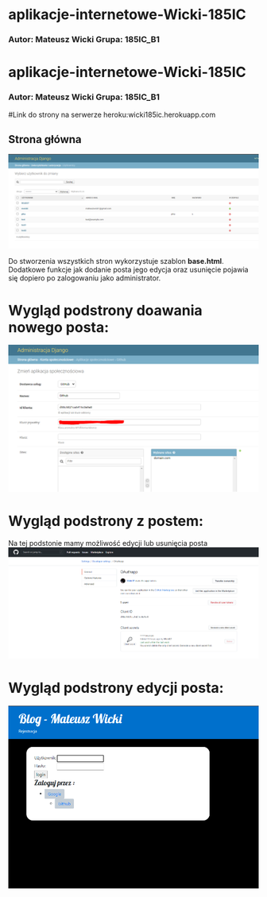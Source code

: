 # aplikacje-internetowe-Wicki-185IC

### Autor: Mateusz Wicki Grupa: 185IC_B1


# aplikacje-internetowe-Wicki-185IC

### Autor: Mateusz Wicki Grupa: 185IC_B1

#Link do strony na serwerze heroku:wicki185ic.herokuapp.com

## Strona główna
![](https://github.com/Wicki07/aplikacje-internetowe-M.Wicki-185ic/blob/master/Lab3/Zrzuty_ekranu/1.PNG)

Do stworzenia wszystkich stron wykorzystuje szablon **base.html**. Dodatkowe funkcje jak dodanie posta jego edycja oraz usunięcie pojawia się dopiero po zalogowaniu jako administrator.

# Wygląd podstrony doawania nowego posta:
![](https://github.com/Wicki07/aplikacje-internetowe-M.Wicki-185ic/blob/master/Lab3/Zrzuty_ekranu/2.PNG)

# Wygląd podstrony z postem:
Na tej podstonie mamy możliwość edycji lub usunięcia posta
![](https://github.com/Wicki07/aplikacje-internetowe-M.Wicki-185ic/blob/master/Lab3/Zrzuty_ekranu/3.PNG)

# Wygląd podstrony edycji posta:
![](https://github.com/Wicki07/aplikacje-internetowe-M.Wicki-185ic/blob/master/Lab3/Zrzuty_ekranu/4.PNG)
